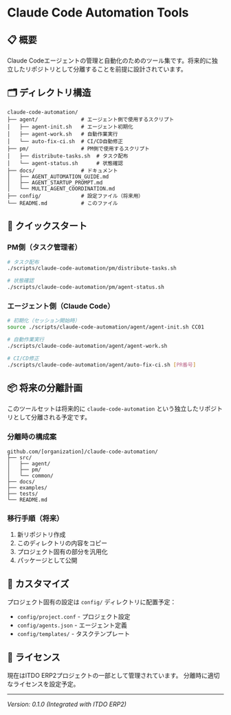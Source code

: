 # Claude Code Automation Tools

## 📋 概要

Claude Codeエージェントの管理と自動化のためのツール集です。将来的に独立したリポジトリとして分離することを前提に設計されています。

## 🗂️ ディレクトリ構造

```
claude-code-automation/
├── agent/              # エージェント側で使用するスクリプト
│   ├── agent-init.sh   # エージェント初期化
│   ├── agent-work.sh   # 自動作業実行
│   └── auto-fix-ci.sh  # CI/CD自動修正
├── pm/                 # PM側で使用するスクリプト
│   ├── distribute-tasks.sh  # タスク配布
│   └── agent-status.sh      # 状態確認
├── docs/               # ドキュメント
│   ├── AGENT_AUTOMATION_GUIDE.md
│   ├── AGENT_STARTUP_PROMPT.md
│   └── MULTI_AGENT_COORDINATION.md
├── config/             # 設定ファイル（将来用）
└── README.md           # このファイル
```

## 🚀 クイックスタート

### PM側（タスク管理者）

```bash
# タスク配布
./scripts/claude-code-automation/pm/distribute-tasks.sh

# 状態確認
./scripts/claude-code-automation/pm/agent-status.sh
```

### エージェント側（Claude Code）

```bash
# 初期化（セッション開始時）
source ./scripts/claude-code-automation/agent/agent-init.sh CC01

# 自動作業実行
./scripts/claude-code-automation/agent/agent-work.sh

# CI/CD修正
./scripts/claude-code-automation/agent/auto-fix-ci.sh [PR番号]
```

## 📦 将来の分離計画

このツールセットは将来的に `claude-code-automation` という独立したリポジトリとして分離される予定です。

### 分離時の構成案

```
github.com/[organization]/claude-code-automation/
├── src/
│   ├── agent/
│   ├── pm/
│   └── common/
├── docs/
├── examples/
├── tests/
└── README.md
```

### 移行手順（将来）

1. 新リポジトリ作成
2. このディレクトリの内容をコピー
3. プロジェクト固有の部分を汎用化
4. パッケージとして公開

## 🔧 カスタマイズ

プロジェクト固有の設定は `config/` ディレクトリに配置予定：

- `config/project.conf` - プロジェクト設定
- `config/agents.json` - エージェント定義
- `config/templates/` - タスクテンプレート

## 📝 ライセンス

現在はITDO ERP2プロジェクトの一部として管理されています。
分離時に適切なライセンスを設定予定。

---

*Version: 0.1.0 (Integrated with ITDO ERP2)*